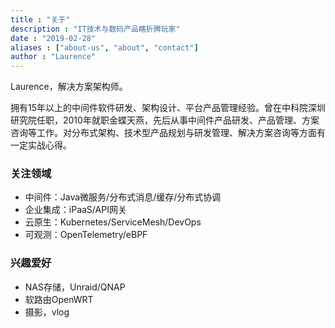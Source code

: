 ```yaml
---
title : "关于"
description : "IT技术与数码产品瞎折腾玩家"
date : "2019-02-28"
aliases : ["about-us", "about", "contact"]
author : "Laurence"
---
```


Laurence，解决方案架构师。

拥有15年以上的中间件软件研发、架构设计、平台产品管理经验。曾在中科院深圳研究院任职，2010年就职金蝶天燕，先后从事中间件产品研发、产品管理、方案咨询等工作。对分布式架构、技术型产品规划与研发管理、解决方案咨询等方面有一定实战心得。



### 关注领域

* 中间件：Java微服务/分布式消息/缓存/分布式协调
* 企业集成：iPaaS/API网关
* 云原生：Kubernetes/ServiceMesh/DevOps
* 可观测：OpenTelemetry/eBPF

### 兴趣爱好

* NAS存储，Unraid/QNAP
* 软路由OpenWRT
* 摄影，vlog


